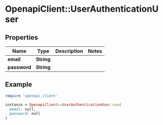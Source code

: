 # OpenapiClient::UserAuthenticationUser

## Properties

| Name | Type | Description | Notes |
| ---- | ---- | ----------- | ----- |
| **email** | **String** |  |  |
| **password** | **String** |  |  |

## Example

```ruby
require 'openapi_client'

instance = OpenapiClient::UserAuthenticationUser.new(
  email: null,
  password: null
)
```

